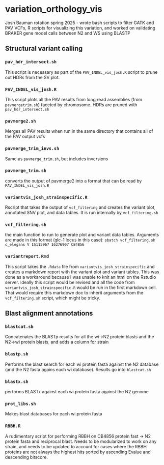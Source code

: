 # variation_orthology_vis
Josh Bauman rotation spring 2025 - wrote bash scripts to filter GATK and PAV VCFs, R scripts for visualizing this variation, and worked on validating BRAKER gene model calls between N2 and WS using BLASTP 

## Structural variant calling

### `pav_hdr_intersect.sh` 
This script is necessary as part of the `PAV_INDEL_vis_josh.R` script to prune out HDRs from the SV plot.

### `PAV_INDEL_vis_josh.R`  
This script plots all the PAV results from long read assemblies (from `pavmergetrim.sh`) faceted by chromosome. HDRs are pruned with `pav_hdr_intersect.sh`

### `pavmerge2.sh`  
Merges all PAV results when run in the same directory that contains all of the PAV output vcfs

### `pavmerge_trim_invs.sh`  
Same as `pavmerge_trim.sh`, but includes inversions

### `pavmerge_trim.sh`  
converts the output of pavmerge2 into a format that can be read by `PAV_INDEL_vis_josh.R`

### `variantvis_josh_strainspecific.R` 
Rscript that takes the output of `vcf_filtering` and creates the variant plot, annotated SNV plot, and data tables. It is run internally by `vcf_filtering.sh`

### `vcf_filtering.sh` 
the main function to run to generate plot and variant data tables. Arguments are made in this format (glc-1 locus in this case): `sbatch vcf_filtering.sh c_elegans V 16115967 16276907 CB4856`

### `variantreport.Rmd`
This script takes the `.Rdata` file from `variantvis_josh_strainspecific` and creates a markdown report with the variant plot and variant tables. This was done as a workaround because I was unable to knit an html on the Rstudio server. Ideally this script would be revised and all the code from `variantvis_josh_strainspecific.R` would be run in the first markdown cell. That would require this markdown doc to inherit arguments from the `vcf_filtering.sh` script, which might be tricky. 


## Blast alignment annotations

### `blastcat.sh`
Concatenates the BLASTp results for all the wi->N2 protein blasts and the N2->wi protein blasts, and adds a column for strain

### `blastp.sh`
Performs the blast search for each wi protein fasta against the N2 database (and the N2 fasta agains each wi database). Results go into `blastcat.sh`

### `blastx.sh`  
performs BLASTx against each wi protein fasta against the N2 genome 

### `prot_libs.sh`  
Makes blast databases for each wi protein fasta 

### `RBBH.R`
A rudimentary script for performing RBBH on CB4856 protein fast -> N2 protein fasta and reciprocal blast. Needs to be modularized to work on any strain, and needs to be updated to account for cases where the RBBH proteins are not always the highest hits sorted by ascending Evalue and descending bitscore. 